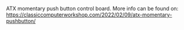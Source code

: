 ATX momentary push button control board.
More info can be found on:
https://classiccomputerworkshop.com/2022/02/09/atx-momentary-pushbutton/
